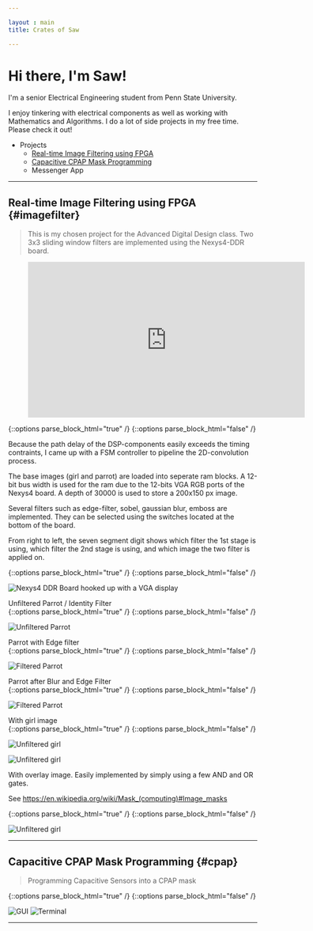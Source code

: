 ```yaml
---

layout : main
title: Crates of Saw

---
```


# Hi there, I'm Saw!
I'm a senior Electrical Engineering student from 
Penn State University.  

I enjoy tinkering with electrical components as well as working with Mathematics and Algorithms. I do a lot of side projects in my free time. Please check it out!


* Projects
	* [Real-time Image Filtering using FPGA](#imagefilter)
	* [Capacitive CPAP Mask Programming](#cpap)
	* Messenger App


---
## Real-time Image Filtering using FPGA {#imagefilter}
> This is my chosen project for the Advanced Digital Design class. Two 3x3 sliding window filters are implemented using the Nexys4-DDR board. 

<figure class="video_container">
  <iframe width="560" height="315" src="https://www.youtube.com/embed/Z--MAIgVxYw" frameborder="0" allowfullscreen></iframe>
</figure> {::options parse_block_html="true" /}
{::options parse_block_html="false" /}

<div class = "ExtraBlurp"> 

<p>Because the path delay of the DSP-components easily exceeds the timing contraints, I came up with a FSM controller to pipeline the 2D-convolution process.</p>

<p>The base images (girl and parrot) are loaded into seperate ram blocks. A 12-bit bus width is used for the ram due to the 12-bits VGA RGB ports of the Nexys4 board. A depth of 30000 is used to store a 200x150 px image.</p>

<p>Several filters such as edge-filter, sobel, gaussian blur, emboss are implemented. They can be selected using the switches located at the bottom of the board.

From right to left, the seven segment digit shows which filter the 1st stage is using, which filter the 2nd stage is using, and which image the two filter is applied on. </p>

</div> {::options parse_block_html="true" /}
{::options parse_block_html="false" /}

![Nexys4 DDR Board hooked up with a VGA display](/img/project_img/fpga-min.jpg)

<div class = "ImageText"> Unfiltered Parrot / Identity Filter </div> {::options parse_block_html="true" /}
{::options parse_block_html="false" /}

![Unfiltered Parrot](/img/project_img/Parrot1-min.jpg)

<div class = "ImageText"> Parrot with Edge filter </div> {::options parse_block_html="true" /}
{::options parse_block_html="false" /}

![Filtered Parrot](/img/project_img/Parrot2-min.jpg)


<div class = "ImageText"> Parrot after Blur and Edge Filter </div> {::options parse_block_html="true" /}
{::options parse_block_html="false" /}

![Filtered Parrot](/img/project_img/Parrot3-min.jpg)

<div class = "ImageText"> With girl image </div> {::options parse_block_html="true" /}
{::options parse_block_html="false" /}

![Unfiltered girl](/img/project_img/Girl1-min.jpg)

![Unfiltered girl](/img/project_img/Girl2-min.jpg)

<div class = "ImageText"> <p>With overlay image. Easily implemented by simply using a few AND and OR gates.</p><p>
See <a href ="https://en.wikipedia.org/wiki/Mask_(computing)#Image_masks">https://en.wikipedia.org/wiki/Mask_(computing)#Image_masks</a></p>
</div> {::options parse_block_html="true" /}
{::options parse_block_html="false" /}

![Unfiltered girl](/img/project_img/Girl3-min.jpg)

---

## Capacitive CPAP Mask Programming {#cpap}

> Programming Capacitive Sensors into a CPAP mask

<div class = "ExtraBlurp"> 

<p></p>

</div> {::options parse_block_html="true" /}
{::options parse_block_html="false" /}

![GUI](/img/project_img/CPAPGUI.PNG)
![Terminal](/img/project_img/Putty.PNG)

---